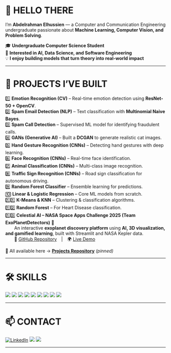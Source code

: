 # 👋 **HELLO THERE**

I’m **Abdelrahman Elhussien** — a Computer and Communication Engineering undergraduate passionate about **Machine Learning, Computer Vision, and Problem Solving**.  

🎓 **Undergraduate Computer Science Student**  
🧠 **Interested in AI, Data Science, and Software Engineering**  
💡 **I enjoy building models that turn theory into real-world impact**  

---

# 🚀 **PROJECTS I’VE BUILT**

1️⃣ **Emotion Recognition (CV)** – Real-time emotion detection using **ResNet-50 + OpenCV**.  
2️⃣ **Spam Email Detection (NLP)** – Text classification with **Multinomial Naive Bayes**.  
3️⃣ **Spam Call Detection** – Supervised ML model for identifying fraudulent calls.  
4️⃣ **GANs (Generative AI)** – Built a **DCGAN** to generate realistic cat images.  
5️⃣ **Hand Gesture Recognition (CNNs)** – Detecting hand gestures with deep learning.  
6️⃣ **Face Recognition (CNNs)** – Real-time face identification.  
7️⃣ **Animal Classification (CNNs)** – Multi-class image recognition.  
8️⃣ **Traffic Sign Recognition (CNNs)** – Road sign classification for autonomous driving.  
9️⃣ **Random Forest Classifier** – Ensemble learning for predictions.  
🔟 **Linear & Logistic Regression** – Core ML models from scratch.  
1️⃣1️⃣ **K-Means & KNN** – Clustering & classification algorithms.  
1️⃣2️⃣ **Random Forest** – For Heart Disease classification.  
1️⃣3️⃣ **Celestial AI – NASA Space Apps Challenge 2025 (Team ExoPlanetDetectors)** 🌌  
  An interactive **exoplanet discovery platform** using **AI, 3D visualization, and gamified learning**, built with Streamlit and NASA Kepler data.  
  🔗 [GitHub Repository](https://github.com/IOI-dot/Celestia_AI) | 🌍 [Live Demo](https://celestiaai-mtz8hnstukgdbppmkgygun.streamlit.app/)  

📌 All available here → [**Projects Repository**](https://github.com/Abdelrahman-elhussien/Projects) *(pinned)*  

---

# 🛠️ **SKILLS**

<p align="left">  
<img src="https://img.shields.io/badge/Python-3776AB?style=for-the-badge&logo=python&logoColor=white"/>  
<img src="https://img.shields.io/badge/Numpy-013243?style=for-the-badge&logo=numpy&logoColor=white"/>  
<img src="https://img.shields.io/badge/Pandas-150458?style=for-the-badge&logo=pandas&logoColor=white"/>  
<img src="https://img.shields.io/badge/Jupyter-F37626?style=for-the-badge&logo=jupyter&logoColor=white"/>  
<img src="https://img.shields.io/badge/scikit--learn-F7931E?style=for-the-badge&logo=scikit-learn&logoColor=white"/>  
<img src="https://img.shields.io/badge/PyTorch-EE4C2C?style=for-the-badge&logo=pytorch&logoColor=white"/>  
<img src="https://img.shields.io/badge/OpenCV-5C3EE8?style=for-the-badge&logo=opencv&logoColor=white"/>  
<img src="https://img.shields.io/badge/C++-00599C?style=for-the-badge&logo=cplusplus&logoColor=white"/>  
<img src="https://img.shields.io/badge/GitHub-181717?style=for-the-badge&logo=github&logoColor=white"/>  
</p>  

---

# 📫 **CONTACT**

[![LinkedIn](https://img.shields.io/badge/LinkedIn-0A66C2?style=for-the-badge&logo=linkedin&logoColor=white)](https://www.linkedin.com/in/abd-elrahmanman/)
<a href="mailto:abdelrahmanidris2005@gmail.com"><img src="https://img.shields.io/badge/Gmail-D14836?style=for-the-badge&logo=gmail&logoColor=white"/></a>
<a href="https://github.com/Abdelrahman-elhussien?tab=followers"><img src="https://img.shields.io/github/followers/Abdelrahman-elhussien?label=Follow&style=for-the-badge"/></a>

---

<!--
**Abdelrahman-elhussien/Abdelrahman-elhussien** is a ✨ _special_ ✨ repository because its `README.md` (this file) appears on your GitHub profile.

Here are some ideas to get you started:

- 🔭 I’m currently working on ...
- 🌱 I’m currently learning ...
- 👯 I’m looking to collaborate on ...
- 🤔 I’m looking for help with ...
- 💬 Ask me about ...
- 📫 How to reach me: ...
- 😄 Pronouns: ...
- ⚡ Fun fact: ...
-->

